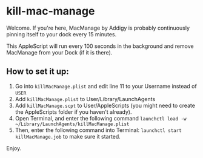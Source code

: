 # kill-mac-manage

Welcome. If you're here, MacManage by Addigy is probably continuously pinning itself to your dock every 15 minutes.

This AppleScript will run every 100 seconds in the background and remove MacManage from your Dock (if it is there).

## How to set it up:

1. Go into `killMacManage.plist` and edit line 11 to your Username instead of `USER`
2. Add `killMacManage.plist` to User/Library/LaunchAgents
3. Add `killMacManage.scpt` to User/AppleScripts (you might need to create the AppleScripts folder if you haven't already).
4. Open Terminal, and enter the following command
`launchctl load -w ~/Library/LaunchAgents/killMacManage.plist
`
5. Then, enter the following command into Terminal: `launchctl start killMacManage.job` to make sure it started.

Enjoy.
